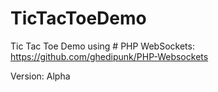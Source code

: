 # TicTacToeDemo

Tic Tac Toe Demo using # PHP WebSockets: https://github.com/ghedipunk/PHP-Websockets

Version: Alpha
